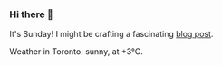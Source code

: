 ### Hi there :wave:

It's Sunday! I might be crafting a fascinating [blog post](https://www.benjaminwuethrich.dev).

Weather in Toronto: sunny, at +3°C.
